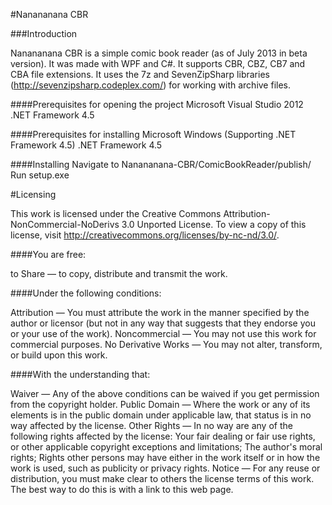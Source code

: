 #Nanananana CBR

###Introduction

Nanananana CBR is a simple comic book reader (as of July 2013 in beta version). It was made with WPF and C#. It supports CBR, CBZ, CB7 and CBA file extensions.
It uses the 7z and SevenZipSharp libraries (http://sevenzipsharp.codeplex.com/) for working with archive files.

####Prerequisites for opening the project
	Microsoft Visual Studio 2012
	.NET Framework 4.5		

####Prerequisites for installing
	Microsoft Windows (Supporting .NET Framework 4.5)
	.NET Framework 4.5

####Installing
	Navigate to Nanananana-CBR/ComicBookReader/publish/
	Run setup.exe

#Licensing

This work is licensed under the Creative Commons Attribution-NonCommercial-NoDerivs 3.0 Unported License. To view a copy of this license, visit http://creativecommons.org/licenses/by-nc-nd/3.0/.

####You are free:

to Share — to copy, distribute and transmit the work.

####Under the following conditions:


Attribution — You must attribute the work in the manner specified by the author or licensor (but not in any way that suggests that they endorse you or your use of the work).
Noncommercial — You may not use this work for commercial purposes.
No Derivative Works — You may not alter, transform, or build upon this work.

####With the understanding that:


Waiver — Any of the above conditions can be waived if you get permission from the copyright holder.
Public Domain — Where the work or any of its elements is in the public domain under applicable law, that status is in no way affected by the license.
Other Rights — In no way are any of the following rights affected by the license:
Your fair dealing or fair use rights, or other applicable copyright exceptions and limitations;
The author's moral rights;
Rights other persons may have either in the work itself or in how the work is used, such as publicity or privacy rights.
Notice — For any reuse or distribution, you must make clear to others the license terms of this work. The best way to do this is with a link to this web page.
